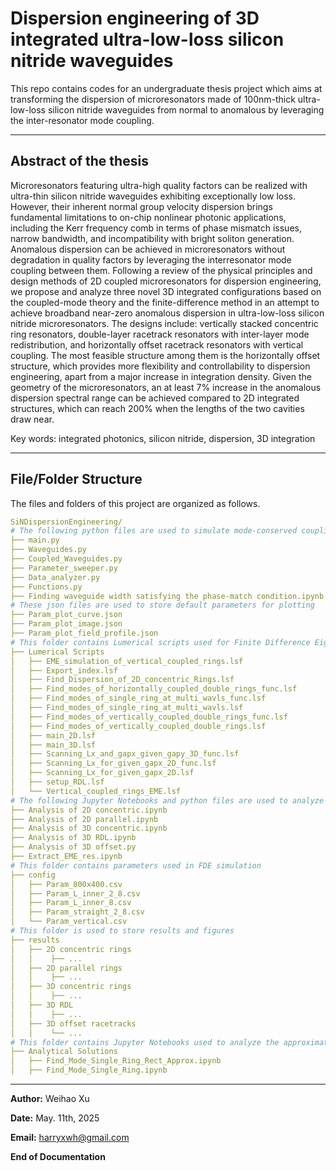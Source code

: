 # Dispersion engineering of 3D integrated ultra-low-loss silicon nitride waveguides

This repo contains codes for an undergraduate thesis project which aims at transforming the dispersion of microresonators made of 100nm-thick ultra-low-loss silicon nitride waveguides from normal to anomalous by leveraging the inter-resonator mode coupling.

------
## Abstract of the thesis
Microresonators featuring ultra-high quality factors can be realized with ultra-thin silicon nitride waveguides exhibiting exceptionally low loss. However, their inherent normal group velocity dispersion brings fundamental limitations to on-chip nonlinear photonic applications, including the Kerr frequency comb in terms of phase mismatch issues, narrow bandwidth, and incompatibility with bright soliton generation. Anomalous dispersion can be achieved in microresonators without degradation in quality factors by leveraging the interresonator mode coupling between them. Following a review of the physical principles and design methods of 2D coupled microresonators for dispersion engineering, we propose and analyze three novel 3D integrated configurations based on the coupled-mode theory and the finite-difference method in an attempt to achieve broadband near-zero anomalous dispersion in ultra-low-loss silicon nitride microresonators. The designs include: vertically stacked concentric ring resonators, double-layer racetrack resonators with inter-layer mode redistribution, and horizontally offset racetrack resonators with vertical coupling. The most feasible structure among them is the horizontally offset structure, which provides more flexibility and controllability to dispersion engineering, apart from a major increase in integration density. Given the geometry of the microresonators, an at least 7% increase in the anomalous dispersion spectral range can be achieved compared to 2D integrated structures, which can reach 200% when the lengths of the two cavities draw near.

Key words: integrated photonics, silicon nitride, dispersion, 3D integration

------
## File/Folder Structure

The files and folders of this project are organized as follows.

```yaml
SiNDispersionEngineering/
# The following python files are used to simulate mode-conserved coupling based on Coupled Mode Theory (CMT)
├── main.py
├── Waveguides.py
├── Coupled_Waveguides.py
├── Parameter_sweeper.py
├── Data_analyzer.py
├── Functions.py
├── Finding waveguide width satisfying the phase-match condition.ipynb
# These json files are used to store default parameters for plotting
├── Param_plot_curve.json
├── Param_plot_image.json
├── Param_plot_field_profile.json
# This folder contains Lumerical scripts used for Finite Difference Eigenmode solver (FDE) calculation
├── Lumerical Scripts
│   ├── EME_simulation_of_vertical_coupled_rings.lsf
│   ├── Export_index.lsf
│   ├── Find_Dispersion_of_2D_concentric_Rings.lsf
│   ├── Find_modes_of_horizontally_coupled_double_rings_func.lsf
│   ├── Find_modes_of_single_ring_at_multi_wavls_func.lsf
│   ├── Find_modes_of_single_ring_at_multi_wavls.lsf
│   ├── Find_modes_of_vertically_coupled_double_rings_func.lsf
│   ├── Find_modes_of_vertically_coupled_double_rings.lsf
│   ├── main_2D.lsf
│   ├── main_3D.lsf
│   ├── Scanning_Lx_and_gapx_given_gapy_3D_func.lsf
│   ├── Scanning_Lx_for_given_gapx_2D_func.lsf
│   ├── Scanning_Lx_for_given_gapx_2D.lsf
│   ├── setup_RDL.lsf
│   └── Vertical_coupled_rings_EME.lsf
# The following Jupyter Notebooks and python files are used to analyze the data and plot figures
├── Analysis of 2D concentric.ipynb
├── Analysis of 2D parallel.ipynb
├── Analysis of 3D concentric.ipynb
├── Analysis of 3D RDL.ipynb
├── Analysis of 3D offset.py
├── Extract_EME_res.ipynb
# This folder contains parameters used in FDE simulation
├── config
│   ├── Param_800x400.csv
│   ├── Param_L_inner_2_8.csv
│   ├── Param_L_inner_8.csv
│   ├── Param_straight_2_8.csv
│   └── Param_vertical.csv
# This folder is used to store results and figures
├── results
│   ├── 2D concentric rings
│   │    ├── ...
│   ├── 2D parallel rings
│   │    ├── ...
│   ├── 3D concentric rings
│   │    ├── ...
│   ├── 3D RDL
│   │    ├── ...
│   ├── 3D offset racetracks
│   │    └── ...
# This folder contains Jupyter Notebooks used to analyze the approximate analytical solution of bent strip waveguides
├── Analytical Solutions
│   ├── Find_Mode_Single_Ring_Rect_Approx.ipynb
│   ├── Find_Mode_Single_Ring.ipynb

```
------

**Author:** Weihao Xu

**Date:** May. 11th, 2025

**Email:** harryxwh@gmail.com

**End of Documentation**

